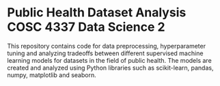 # Public Health Dataset Analysis COSC 4337 Data Science 2

This repository contains code for data preprocessing, hyperparameter tuning and analyzing tradeoffs between different supervised machine learning models for datasets in the field of public health. The models are created and analyzed using Python libraries such as scikit-learn, pandas, numpy, matplotlib and seaborn.
